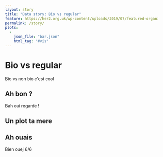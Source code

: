 ```yaml
---
layout: story
title: "Data story: Bio vs regular"
feature: https://her2.org.uk/wp-content/uploads/2019/07/featured-organic-food-1024x535-810x423.jpg
permalink: /story/
plots:
  -
    json_file: "bar.json"
    html_tag: "#vis"
---
```


# Bio vs regular

Bio vs non bio c'est cool

## Ah bon ?

Bah oui regarde !

## Un plot ta mere

<div id="vis"> </div>

## Ah ouais

Bien ouej 6/6
